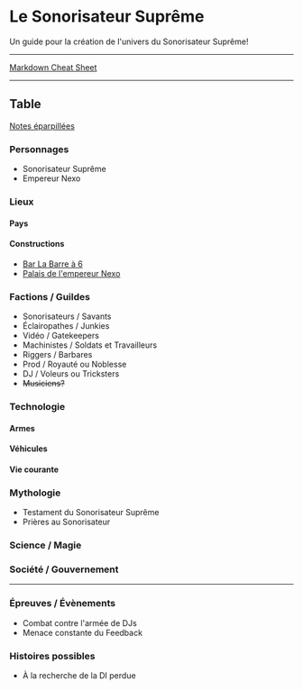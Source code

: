 # Le Sonorisateur Suprême
Un guide pour la création de l'univers du Sonorisateur Suprême!

---

[Markdown Cheat Sheet](Références/md_cheat_sheet.md)

---

## Table

[Notes éparpillées](Notes/notes_éparpillées.md)

### Personnages
- Sonorisateur Suprême
- Empereur Nexo

### Lieux
#### Pays

#### Constructions
- [Bar La Barre à 6](Lieux/Constructions/bar-6.md)
- [Palais de l'empereur Nexo](Lieux/Constructions/palais-nexo.md)

### Factions / Guildes
- Sonorisateurs / Savants
- Éclairopathes / Junkies
- Vidéo / Gatekeepers
- Machinistes / Soldats et Travailleurs
- Riggers / Barbares
- Prod / Royauté ou Noblesse
- DJ / Voleurs ou Tricksters
- ~~Musiciens?~~
  
### Technologie
#### Armes

#### Véhicules

#### Vie courante

### Mythologie
- Testament du Sonorisateur Suprême
- Prières au Sonorisateur

### Science / Magie

### Société / Gouvernement

---

### Épreuves / Évènements
- Combat contre l'armée de DJs
- Menace constante du Feedback

### Histoires possibles
- À la recherche de la DI perdue


